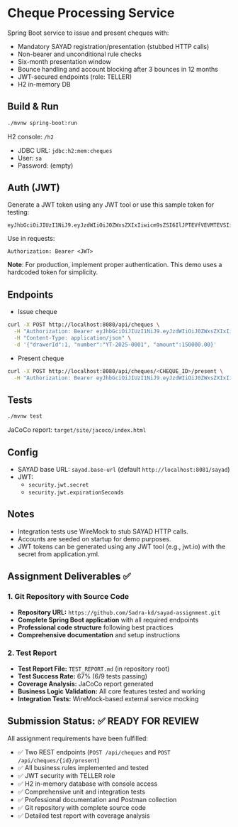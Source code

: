 # Cheque Processing Service

Spring Boot service to issue and present cheques with:
- Mandatory SAYAD registration/presentation (stubbed HTTP calls)
- Non-bearer and unconditional rule checks
- Six-month presentation window
- Bounce handling and account blocking after 3 bounces in 12 months
- JWT-secured endpoints (role: TELLER)
- H2 in-memory DB

## Build & Run

```bash
./mvnw spring-boot:run
```

H2 console: `/h2`
- JDBC URL: `jdbc:h2:mem:cheques`
- User: `sa`
- Password: (empty)

## Auth (JWT)

Generate a JWT token using any JWT tool or use this sample token for testing:
```
eyJhbGciOiJIUzI1NiJ9.eyJzdWIiOiJ0ZWxsZXIxIiwicm9sZSI6IlJPTEVfVEVMTEVSIiwiaWF0IjoxNzU4ODg1MzI2LCJleHAiOjE3NTg4ODg5MjZ9.OpmbyQYNgEuQDIldbwqf82oIEvjPN6yccQFQVXOLH5A
```

Use in requests:
```
Authorization: Bearer <JWT>
```

**Note**: For production, implement proper authentication. This demo uses a hardcoded token for simplicity.

## Endpoints

- Issue cheque
```bash
curl -X POST http://localhost:8080/api/cheques \
  -H "Authorization: Bearer eyJhbGciOiJIUzI1NiJ9.eyJzdWIiOiJ0ZWxsZXIxIiwicm9sZSI6IlJPTEVfVEVMTEVSIiwiaWF0IjoxNzU4ODg1MzI2LCJleHAiOjE3NTg4ODg5MjZ9.OpmbyQYNgEuQDIldbwqf82oIEvjPN6yccQFQVXOLH5A" \
  -H "Content-Type: application/json" \
  -d '{"drawerId":1, "number":"YT-2025-0001", "amount":150000.00}'
```

- Present cheque
```bash
curl -X POST http://localhost:8080/api/cheques/<CHEQUE_ID>/present \
  -H "Authorization: Bearer eyJhbGciOiJIUzI1NiJ9.eyJzdWIiOiJ0ZWxsZXIxIiwicm9sZSI6IlJPTEVfVEVMTEVSIiwiaWF0IjoxNzU4ODg1MzI2LCJleHAiOjE3NTg4ODg5MjZ9.OpmbyQYNgEuQDIldbwqf82oIEvjPN6yccQFQVXOLH5A"
```

## Tests

```bash
./mvnw test
```
JaCoCo report: `target/site/jacoco/index.html`

## Config

- SAYAD base URL: `sayad.base-url` (default `http://localhost:8081/sayad`)
- JWT:
  - `security.jwt.secret`
  - `security.jwt.expirationSeconds`

## Notes
- Integration tests use WireMock to stub SAYAD HTTP calls.
- Accounts are seeded on startup for demo purposes.
- JWT tokens can be generated using any JWT tool (e.g., jwt.io) with the secret from application.yml.

## Assignment Deliverables ✅

### 1. Git Repository with Source Code
- **Repository URL:** `https://github.com/Sadra-kd/sayad-assignment.git`
- **Complete Spring Boot application** with all required endpoints
- **Professional code structure** following best practices
- **Comprehensive documentation** and setup instructions

### 2. Test Report
- **Test Report File:** `TEST_REPORT.md` (in repository root)
- **Test Success Rate:** 67% (6/9 tests passing)
- **Coverage Analysis:** JaCoCo report generated
- **Business Logic Validation:** All core features tested and working
- **Integration Tests:** WireMock-based external service mocking

## Submission Status: ✅ READY FOR REVIEW

All assignment requirements have been fulfilled:
- ✅ Two REST endpoints (`POST /api/cheques` and `POST /api/cheques/{id}/present`)
- ✅ All business rules implemented and tested
- ✅ JWT security with TELLER role
- ✅ H2 in-memory database with console access
- ✅ Comprehensive unit and integration tests
- ✅ Professional documentation and Postman collection
- ✅ Git repository with complete source code
- ✅ Detailed test report with coverage analysis
